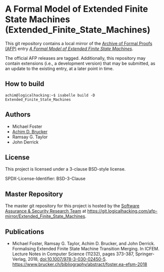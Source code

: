 # A Formal Model of Extended Finite State Machines (Extended_Finite_State_Machines)

This git repository contains a local mirror of the 
[Archive of Formal Proofs (AFP)](https://www.isa-afp.org) entry 
[*A Formal Model of Extended Finite State Machines*](https://www.isa-afp.org/entries/Extended_Finite_State_Machines.html).

The official AFP releases are tagged. Additionally, this repository
may contain extensions (i.e., a development version) that may be
submitted, as an update to the existing entry, at a later point in time.

## How to build

```console
achim@logicalhacking:~$ isabelle build -D Extended_Finite_State_Machines
```

## Authors

* Michael Foster
* [Achim D. Brucker](http://www.brucker.ch/)
* Ramsay G. Taylor
* John Derrick

## License

This project is licensed under a 3-clause BSD-style license.

SPDX-License-Identifier: BSD-3-Clause

## Master Repository

The master git repository for this project is hosted by the [Software
Assurance & Security Research Team](https://logicalhacking.com) at
<https://git.logicalhacking.com/afp-mirror/Extended_Finite_State_Machines>.

## Publications

* Michael Foster, Ramsay G. Taylor, Achim D. Brucker, and John Derrick. 
  Formalising Extended Finite State Machine Transition Merging. In ICFEM. 
  Lecture Notes in Computer Science (11232), pages 373-387, Springer-Verlag, 
  2018, [doi:10.1007/978-3-030-02450-5](https://doi.org/10.1007/978-3-030-02450-5).
  <https://www.brucker.ch/bibliography/abstract/foster.ea-efsm-2018>  
